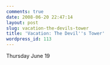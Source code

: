 ```yaml
---
comments: true
date: 2008-06-20 22:47:14
layout: post
slug: vacation-the-devils-tower
title: 'Vacation: The Devil''s Tower'
wordpress_id: 113
---
```


Thursday June 19
